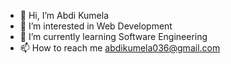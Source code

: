 - 👋 Hi, I’m Abdi Kumela
- 👀 I’m interested in Web Development
- 🌱 I’m currently learning Software Engineering
- 📫 How to reach me abdikumela036@gmail.com

<!---
Abdi036/Abdi036 is a ✨ special ✨ repository because its `README.md` (this file) appears on your GitHub profile.
You can click the Preview link to take a look at your changes.
--->
